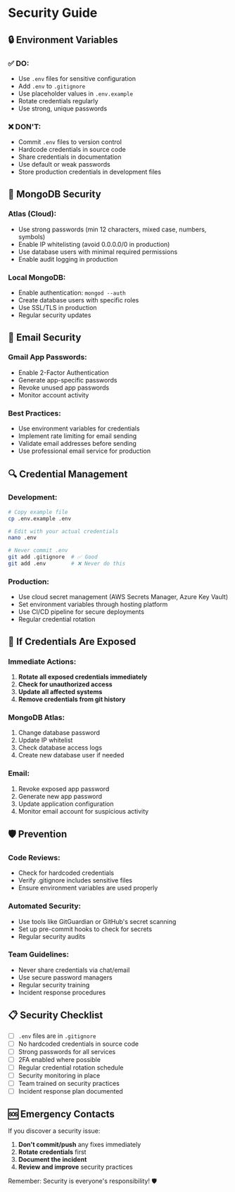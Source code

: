 # Security Guide

## 🔒 Environment Variables

### ✅ DO:
- Use `.env` files for sensitive configuration
- Add `.env` to `.gitignore`
- Use placeholder values in `.env.example`
- Rotate credentials regularly
- Use strong, unique passwords

### ❌ DON'T:
- Commit `.env` files to version control
- Hardcode credentials in source code
- Share credentials in documentation
- Use default or weak passwords
- Store production credentials in development files

## 🔐 MongoDB Security

### Atlas (Cloud):
- Use strong passwords (min 12 characters, mixed case, numbers, symbols)
- Enable IP whitelisting (avoid 0.0.0.0/0 in production)
- Use database users with minimal required permissions
- Enable audit logging in production

### Local MongoDB:
- Enable authentication: `mongod --auth`
- Create database users with specific roles
- Use SSL/TLS in production
- Regular security updates

## 📧 Email Security

### Gmail App Passwords:
- Enable 2-Factor Authentication
- Generate app-specific passwords
- Revoke unused app passwords
- Monitor account activity

### Best Practices:
- Use environment variables for credentials
- Implement rate limiting for email sending
- Validate email addresses before sending
- Use professional email service for production

## 🔍 Credential Management

### Development:
```bash
# Copy example file
cp .env.example .env

# Edit with your actual credentials
nano .env

# Never commit .env
git add .gitignore  # ✅ Good
git add .env        # ❌ Never do this
```

### Production:
- Use cloud secret management (AWS Secrets Manager, Azure Key Vault)
- Set environment variables through hosting platform
- Use CI/CD pipeline for secure deployments
- Regular credential rotation

## 🚨 If Credentials Are Exposed

### Immediate Actions:
1. **Rotate all exposed credentials immediately**
2. **Check for unauthorized access**
3. **Update all affected systems**
4. **Remove credentials from git history**

### MongoDB Atlas:
1. Change database password
2. Update IP whitelist
3. Check database access logs
4. Create new database user if needed

### Email:
1. Revoke exposed app password
2. Generate new app password
3. Update application configuration
4. Monitor email account for suspicious activity

## 🛡️ Prevention

### Code Reviews:
- Check for hardcoded credentials
- Verify .gitignore includes sensitive files
- Ensure environment variables are used properly

### Automated Security:
- Use tools like GitGuardian or GitHub's secret scanning
- Set up pre-commit hooks to check for secrets
- Regular security audits

### Team Guidelines:
- Never share credentials via chat/email
- Use secure password managers
- Regular security training
- Incident response procedures

## 📋 Security Checklist

- [ ] `.env` files are in `.gitignore`
- [ ] No hardcoded credentials in source code
- [ ] Strong passwords for all services
- [ ] 2FA enabled where possible
- [ ] Regular credential rotation schedule
- [ ] Security monitoring in place
- [ ] Team trained on security practices
- [ ] Incident response plan documented

## 🆘 Emergency Contacts

If you discover a security issue:
1. **Don't commit/push** any fixes immediately
2. **Rotate credentials** first
3. **Document the incident**
4. **Review and improve** security practices

Remember: Security is everyone's responsibility! 🛡️ 